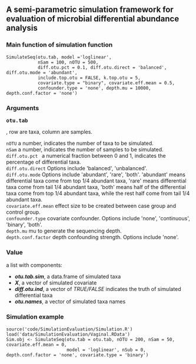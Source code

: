 ## A semi-parametric simulation framework for evaluation of microbial differential abundance analysis

### Main function of simulation function
```
SimulateSeq(otu.tab, model ='loglinear',
            nSam = 100, nOTU = 500, 
            diff.otu.pct = 0.1, diff.otu.direct = 'balanced', diff.otu.mode = 'abundant',
            include.top.otu = FALSE, k.top.otu = 5, 
            covariate.type = "binary", covariate.eff.mean = 0.5, 
            confounder.type = 'none', depth.mu = 10000, depth.conf.factor = 'none')
```

### Arguments
<pre>
<b>otu.tab</b></pre>, row are taxa, column are samples.   
`nOTU`     a number, indicates the number of taxa to be simulated.  
`nSam`     a number, indicates the number of samples to be simulated.   
`diff.otu.pct `     a numerical fraction between 0 and 1, indicates the percentage of differential taxa.   
`diff.otu.direct`     Options include 'balanced', 'unbalanced'.  
`diff.otu.mode`     Options include 'abundant', 'rare', 'both'. 'abundant' means differential taxa come from top 1/4 abundant taxa, 'rare' means differential taxa come from tail 1/4 abundant taxa, 'both' means half of the differential taxa come from top 1/4 abundant taxa, while the rest half come from tail 1/4 abundant taxa.  
`covariate.eff.mean`     effect size to be created between case group and control group.   
`confounder.type`     covariate confounder. Options include 'none',  'continuous', 'binary', 'both'.   
`depth.mu`     mu to generate the sequencing depth.  
`depth.conf.factor`     depth confounding strength. Options include 'none'.  


### Value 
a list with components:
-  ***otu.tab.sim***, a data.frame of simulated taxa
- ***X***, a vector of simulated covariate
- ***diff.otu.ind***, a vector of *TRUE/FALSE* indicates the truth of simulated differential taxa
- ***otu.names***, a vector of simulated taxa names

### Simulation example
```
source('code/SimulationEvaluation/Simulation.R')
load('data/SimulationEvaluation/Vaginal.RData')
Sim.obj <- SimulateSeq(otu.tab = otu.tab, nOTU = 200, nSam = 50, covariate.eff.mean = 0, 
                       model = 'loglinear', nSub = 0, depth.conf.factor = 'none', covariate.type = 'binary')
```



